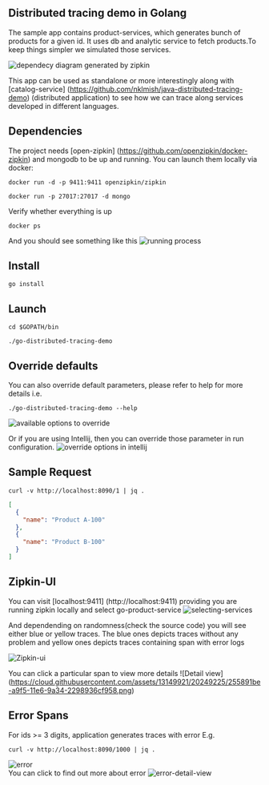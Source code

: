 ## Distributed tracing demo in Golang

The sample app contains product-services, which generates bunch of products for a given id. It uses db and analytic service to fetch products.To keep things simpler we simulated those services. 

![dependecy diagram generated by zipkin](https://cloud.githubusercontent.com/assets/13149921/20249059/77efdd14-a9f1-11e6-8cf4-d5b557307395.png)

This app can be used as standalone or more interestingly along with [catalog-service] (https://github.com/nklmish/java-distributed-tracing-demo) (distributed application) to see how we can trace along services developed in different languages.

## Dependencies
The project needs [open-zipkin] (https://github.com/openzipkin/docker-zipkin) and mongodb to be up and running. You can launch them locally via docker:
```
docker run -d -p 9411:9411 openzipkin/zipkin
```
```
docker run -p 27017:27017 -d mongo
```
Verify whether everything is up
```
docker ps
```
And you should see something like this
![running process](https://cloud.githubusercontent.com/assets/13149921/20248339/5e770592-a9e2-11e6-8859-bec9cdde2157.png)

## Install
```
go install
```

## Launch
```
cd $GOPATH/bin
```

```
./go-distributed-tracing-demo
```
## Override defaults
You can also override default parameters, please refer to help for more details i.e.
```
./go-distributed-tracing-demo --help
```
![available options to override](https://cloud.githubusercontent.com/assets/13149921/20248273/a5058e0e-a9e0-11e6-825f-7b7d52e69dfd.png)

Or if you are using Intellij, then you can override those parameter in run configuration.
![override options in intellij](https://cloud.githubusercontent.com/assets/13149921/20248430/525540ba-a9e4-11e6-823c-97bde58c45ad.png)

## Sample Request
```
curl -v http://localhost:8090/1 | jq .
```
```json
[
  {
    "name": "Product A-100"
  },
  {
    "name": "Product B-100"
  }
]
```

## Zipkin-UI

You can visit [localhost:9411] (http://localhost:9411) providing you are running zipkin locally and select go-product-service
![selecting-services](https://cloud.githubusercontent.com/assets/13149921/20249109/9f5779b0-a9f2-11e6-8680-87e86fb73a4f.png)

And dependending on randomness(check the source code) you will see either blue or yellow traces. The blue ones depicts traces without any problem and yellow ones depicts traces containing span with error logs

![Zipkin-ui](https://cloud.githubusercontent.com/assets/13149921/20249140/5f7eb456-a9f3-11e6-8942-d62d2805f3f3.png)

You can click a particular span to view more details 
![Detail view] (https://cloud.githubusercontent.com/assets/13149921/20249225/255891be-a9f5-11e6-9a34-2298936cf958.png)

## Error Spans
For ids >= 3 digits, application generates traces with error E.g.
```
curl -v http://localhost:8090/1000 | jq .
```

![error](https://cloud.githubusercontent.com/assets/13149921/20249333/9a6954dc-a9f7-11e6-8373-e9f8757622f2.png)
<br/>
You can click to find out more about error
![error-detail-view](https://cloud.githubusercontent.com/assets/13149921/20249345/db44dbf2-a9f7-11e6-972a-22294b0a2f0b.png)


